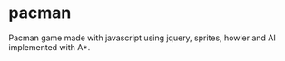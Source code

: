 # pacman
Pacman game made with javascript using jquery, sprites, howler and AI implemented with A*.
